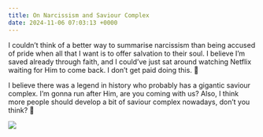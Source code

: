 ```yaml
---
title: On Narcissism and Saviour Complex
date: 2024-11-06 07:03:13 +0000
---
```


I couldn’t think of a better way to summarise narcissism than being accused of pride when all that I want is to offer salvation to their soul. I believe I’m saved already through faith, and I could’ve just sat around watching Netflix waiting for Him to come back. I don’t get paid doing this. 🤷

I believe there was a legend in history who probably has a gigantic saviour complex. I’m gonna run after Him, are you coming with us? Also, I think more people should develop a bit of saviour complex nowadays, don’t you think? 🤔 

![](/9d2871ca57e843832df4b766cf50afc2.gif)